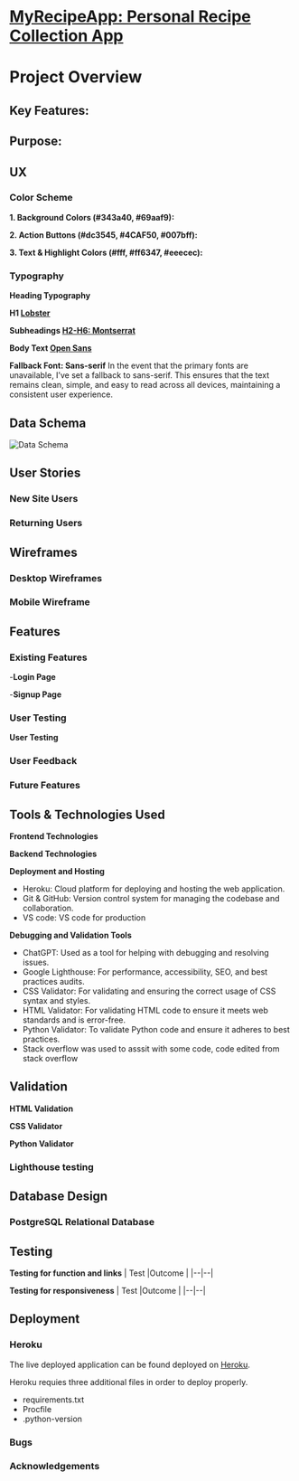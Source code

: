 # [MyRecipeApp: Personal Recipe Collection App](https://.herokuapp.com/login)


# Project Overview



**Key Features:**
- 

**Purpose:**
- 


## UX




### Color Scheme



**1. Background Colors (#343a40, #69aaf9):**


**2. Action Buttons (#dc3545, #4CAF50, #007bff):**


**3. Text & Highlight Colors (#fff, #ff6347, #eeecec):**


### Typography



**Heading Typography**

**H1 [Lobster](https://fonts.google.com/specimen/Lobster)**


**Subheadings [H2-H6: Montserrat](https://fonts.google.com/specimen/Montserrat)**


**Body Text [Open Sans](https://fonts.google.com/specimen/Open+Sans)**


**Fallback Font: Sans-serif**
In the event that the primary fonts are unavailable, I’ve set a fallback to sans-serif. This ensures that the text remains clean, simple, and easy to read across all devices, maintaining a consistent user experience.

## Data Schema 




![Data Schema](documentation/screenshots/.png/)



## User Stories

### New Site Users


### Returning Users 



## Wireframes


### Desktop Wireframes



### Mobile Wireframe


## Features

### Existing Features

-**Login Page**




-**Signup Page**




### User Testing
**User Testing**


### User Feedback 



### Future Features 




## Tools & Technologies Used

**Frontend Technologies**


**Backend Technologies**

**Deployment and Hosting**
- Heroku: Cloud platform for deploying and hosting the web application.
- Git & GitHub: Version control system for managing the codebase and collaboration.
- VS code: VS code for production

**Debugging and Validation Tools**
- ChatGPT: Used as a tool for helping with debugging and resolving issues.
- Google Lighthouse: For performance, accessibility, SEO, and best practices audits.
- CSS Validator: For validating and ensuring the correct usage of CSS syntax and styles.
- HTML Validator: For validating HTML code to ensure it meets web standards and is error-free.
- Python Validator: To validate Python code and ensure it adheres to best practices.
- Stack overflow was used to asssit with some code, code edited from stack overflow


## Validation 

**HTML Validation**


**CSS Validator**


**Python Validator**


### Lighthouse testing




## Database Design
### PostgreSQL Relational Database




## Testing


**Testing for function and links**
| Test |Outcome  |
|--|--|


**Testing for responsiveness**
| Test |Outcome  |
|--|--|

## Deployment
### Heroku 

The live deployed application can be found deployed on [Heroku](https://herokuapp.com/login).

Heroku requies three additional files in order to deploy properly.

- requirements.txt
- Procfile
- .python-version


### Bugs


### Acknowledgements

